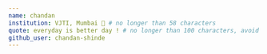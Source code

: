 ```yaml
---
name: chandan 
institution: VJTI, Mumbai 🚩 # no longer than 58 characters
quote: everyday is better day ! # no longer than 100 characters, avoid using quotes(") to guarantee the format remains the same.
github_user: chandan-shinde
---
```

